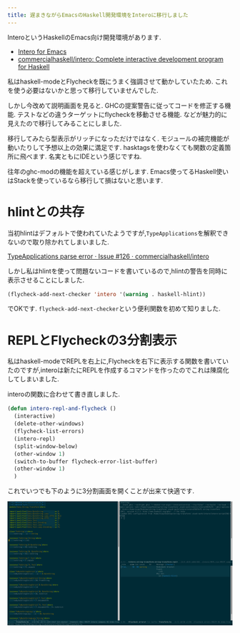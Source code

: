 ```yaml
---
title: 遅まきながらEmacsのHaskell開発環境をInteroに移行しました
---
```


InteroというHaskellのEmacs向け開発環境があります.

* [Intero for Emacs](https://commercialhaskell.github.io/intero/)
* [commercialhaskell/intero: Complete interactive development program for Haskell](https://github.com/commercialhaskell/intero)

私はhaskell-modeとFlycheckを既にうまく強調させて動かしていたため.
これを使う必要はないかと思って移行していませんでした.

しかし今改めて説明画面を見ると.
GHCの提案警告に従ってコードを修正する機能.
テストなどの違うターゲットにflycheckを移動させる機能.
などが魅力的に見えたので移行してみることにしました.

移行してみたら型表示がリッチになっただけではなく.
モジュールの補完機能が動いたりして予想以上の効果に満足です.
hasktagsを使わなくても関数の定義箇所に飛べます.
名実ともにIDEという感じですね.

往年のghc-modの機能を超えている感じがします.
Emacs使ってるHaskell使いはStackを使っているなら移行して損はないと思います.

# hlintとの共存

当初hlintはデフォルトで使われていたようですが,`TypeApplications`を解釈できないので取り除かれてしまいました.

[TypeApplications parse error · Issue #126 · commercialhaskell/intero](https://github.com/commercialhaskell/intero/issues/126)

しかし私はhlintを使って問題ないコードを書いているので,hlintの警告を同時に表示させることにしました.

~~~lisp
(flycheck-add-next-checker 'intero '(warning . haskell-hlint))
~~~

でOKです.
`flycheck-add-next-checker`という便利関数を初めて知りました.

# REPLとFlycheckの3分割表示

私はhaskell-modeでREPLを右上に,Flycheckを右下に表示する関数を書いていたのですが,interoは新たにREPLを作成するコマンドを作ったのでこれは陳腐化してしまいました.

interoの関数に合わせて書き直しました.

~~~lisp
(defun intero-repl-and-flycheck ()
  (interactive)
  (delete-other-windows)
  (flycheck-list-errors)
  (intero-repl)
  (split-window-below)
  (other-window 1)
  (switch-to-buffer flycheck-error-list-buffer)
  (other-window 1)
  )
~~~

これでいつでも下のように3分割画面を開くことが出来て快適です.

![3分割画面](/asset/screenshot-2018-03-14-17-54-22.png)
